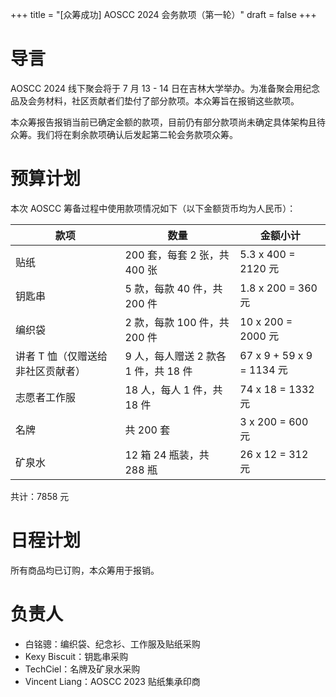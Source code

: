 +++
title = "[众筹成功] AOSCC 2024 会务款项（第一轮）"
draft = false
+++

# 导言

AOSCC 2024 线下聚会将于 7 月 13 - 14 日在吉林大学举办。为准备聚会用纪念品及会务材料，社区贡献者们垫付了部分款项。本众筹旨在报销这些款项。

本众筹报告报销当前已确定金额的款项，目前仍有部分款项尚未确定具体架构且待众筹。我们将在剩余款项确认后发起第二轮会务款项众筹。

# 预算计划

本次 AOSCC 筹备过程中使用款项情况如下（以下金额货币均为人民币）：

| 款项                                      | 数量                                 | 金额小计                  |
|-------------------------------------------|--------------------------------------|---------------------------|
| 贴纸                                      | 200 套，每套 2 张，共 400 张         | 5.3 x 400 = 2120 元       |
| 钥匙串                                    | 5 款，每款 40 件，共 200 件          | 1.8 x 200 = 360 元        |
| 编织袋                                    | 2 款，每款 100 件，共 200 件         | 10 x 200 = 2000 元        |
| 讲者 T 恤（仅赠送给非社区贡献者）         | 9 人，每人赠送 2 款各 1 件，共 18 件 | 67 x 9 + 59 x 9 = 1134 元 |
| 志愿者工作服                              | 18 人，每人 1 件，共 18 件           | 74 x 18 = 1332 元         |
| 名牌                                      | 共 200 套                            | 3 x 200 = 600 元          |
| 矿泉水                                    | 12 箱 24 瓶装，共 288 瓶             | 26 x 12 = 312 元          |

共计：7858 元

# 日程计划

所有商品均已订购，本众筹用于报销。

# 负责人

- 白铭骢：编织袋、纪念衫、工作服及贴纸采购
- Kexy Biscuit：钥匙串采购
- TechCiel：名牌及矿泉水采购
- Vincent Liang：AOSCC 2023 贴纸集承印商

